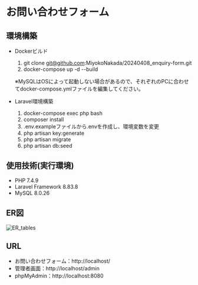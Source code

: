 # お問い合わせフォーム

## 環境構築
- Dockerビルド
  1. git clone git@github.com:MiyokoNakada/20240408_enquiry-form.git
  2. docker-compose up -d --build
     
  ※MySQLはOSによって起動しない場合があるので、それぞれのPCに合わせてdocker-compose.ymlファイルを編集してください。
     
- Laravel環境構築
  1. docker-compose exec php bash
  2. composer install
  3. .env.exampleファイルから.envを作成し、環境変数を変更
  4. php artisan key:generate
  5. php artisan migrate
  6. php artisan db:seed

## 使用技術(実行環境)
- PHP 7.4.9
- Laravel Framework 8.83.8
- MySQL 8.0.26

## ER図
![ER_tables](https://github.com/MiyokoNakada/20240408_enquiry-form/assets/159742835/691d9c56-1eaf-4195-9725-897d85316dcd)

## URL
- お問い合わせフォーム：http://localhost/
- 管理者画面：http://localhost/admin
- phpMyAdmin：http://localhost:8080
